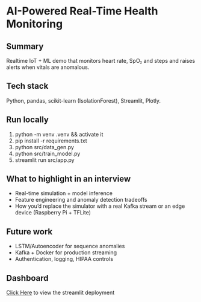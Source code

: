 # AI-Powered Real-Time Health Monitoring

## Summary
Realtime IoT + ML demo that monitors heart rate, SpO₂ and steps and raises alerts when vitals are anomalous.

## Tech stack
Python, pandas, scikit-learn (IsolationForest), Streamlit, Plotly.

## Run locally
1. python -m venv .venv && activate it
2. pip install -r requirements.txt
3. python src/data_gen.py
4. python src/train_model.py
5. streamlit run src/app.py

## What to highlight in an interview
- Real-time simulation + model inference
- Feature engineering and anomaly detection tradeoffs
- How you’d replace the simulator with a real Kafka stream or an edge device (Raspberry Pi + TFLite)

## Future work
- LSTM/Autoencoder for sequence anomalies
- Kafka + Docker for production streaming
- Authentication, logging, HIPAA controls

## Dashboard
[Click Here](https://real-time-health-monitoring.streamlit.app/) to view the streamlit deployment
